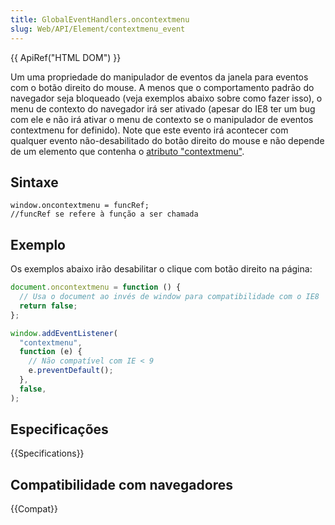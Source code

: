 ```yaml
---
title: GlobalEventHandlers.oncontextmenu
slug: Web/API/Element/contextmenu_event
---
```


{{ ApiRef("HTML DOM") }}

Um uma propriedade do manipulador de eventos da janela para eventos com o botão direito do mouse. A menos que o comportamento padrão do navegador seja bloqueado (veja exemplos abaixo sobre como fazer isso), o menu de contexto do navegador irá ser ativado (apesar do IE8 ter um bug com ele e não irá ativar o menu de contexto se o manipulador de eventos contextmenu for definido). Note que este evento irá acontecer com qualquer evento não-desabilitado do botão direito do mouse e não depende de um elemento que contenha o [atributo "contextmenu"](http://hacks.mozilla.org/2011/11/html5-context-menus-in-firefox-screencast-and-code/).

## Sintaxe

```
window.oncontextmenu = funcRef;
//funcRef se refere à função a ser chamada
```

## Exemplo

Os exemplos abaixo irão desabilitar o clique com botão direito na página:

```js
document.oncontextmenu = function () {
  // Usa o document ao invés de window para compatibilidade com o IE8
  return false;
};

window.addEventListener(
  "contextmenu",
  function (e) {
    // Não compatível com IE < 9
    e.preventDefault();
  },
  false,
);
```

## Especificações

{{Specifications}}

## Compatibilidade com navegadores

{{Compat}}
